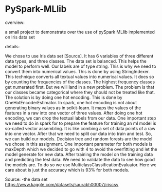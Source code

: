 # PySpark-MLlib

overview:

a small project to demonstrate over the use of pySpark MLlib implemented on Iris data set 

details:

We chose to use Iris data set [Source]. It has 6 variables of three different data types, and three classes. The data set is balanced. This helps the model to perform well.  Our labels are of type string. This is why we need to convert them into numerical values. This is done by using StringIndexer. This technique converts all textual values into numerical values. It does so by counting the frequencies of the classes. The highest frequency classes get numerated first. But we will land in a new problem. The problem is that our classes became categorical where they should not be treated like that. The solution is by doing one hot encoding. This is done by OneHotEncoderEstimator. In spark, one hot encoding is not about generating binary values as in scikit-learn. It maps the values of the features in a raw into one vector of three values. After doing one hot encoding, we can drop the textual labels from our data. One important step we need to do in spark for to prepare the feature for training an ml model is so-called vector assembling.  It is like combing a set of data points of a raw into one vector. After that we need to split our data into train and test. So, we can build our models. Decision tree and random forests are the model we chose in this assignment. One important parameter for both models is maxDepth which we decided to go with 4 to avoid the overfitting and let the model generate for new data. After training the model on the training data and predicting the test data. We need to validate the data to see how good the models are. To do so we use MulticlassClassificationEvaluator. Here we care about is just the accuracy which is 93% for both models. 

Source: 
-the data set
https://www.kaggle.com/datasets/saurabh00007/iriscsv


